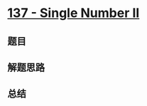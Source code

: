 # [137 - Single Number II](https://leetcode.com/problems/single-number-ii/)

## 题目


## 解题思路


## 总结


